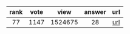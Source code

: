 
| rank | vote | view | answer | url |
|:-:|:-:|:-:|:-:|:-:|
|77|1147|1524675|28| [url](http://stackoverflow.com/questions/11346283/renaming-columns-in-pandas) |
